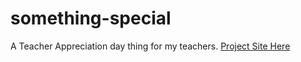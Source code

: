# something-special
A Teacher Appreciation day thing for my teachers.
[Project Site Here](https://awesomehelper.github.io/something-special)
